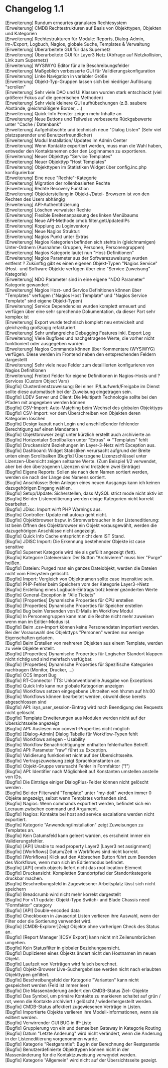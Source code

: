 # Changelog 1.1

[Erweiterung]    Rundum erneurtes granulares Rechtesystem  
[Erweiterung]    CMDB Rechtestrukturen auf Basis von Objekttypen, Objekten und Kategorien  
[Erweiterung]    Rechtestrukturen für Module: Reports, Dialog-Admin, Im-/Export, Logbuch, Nagios, globale Suche, Templates & Verwaltung  
[Erweiterung]   Überarbeitete GUI für das Supernetz  
[Erweiterung]   Überarbeitete GUI für Layer3 Netz (Abfrage auf Netzkollision, Link zum Supernetz)  
[Erweiterung]   WYSIWYG Editor für alle Beschreibungsfelder  
[Erweiterung]   Maßgeblich verbesserte GUI für Validierungskonfiguration  
[Erweiterung]   Linke Navigation in variabler Größe  
[Erweiterung]   Objekt-Typ-Gruppen lassen sich bei niedriger Auflösung "scrollen"  
[Erweiterung]   Sehr viele DAO und UI Klassen wurden stark entschlackt (viel größerer Fokus auf die generischen Methoden)  
[Erweiterung]   Sehr viele kleinere GUI aufhübschungen (z.B. saubere Abstände, gleichmäßigere Border, ...)  
[Erweiterung]   Quick-Info Fenster zeigen mehr Inhalte an  
[Erweiterung]   Neue Buttons und Teilweise verbesserte Rückgabewerte unter "Cache / Datenbank"  
[Erweiterung]   Aufgehübschte und technisch neue "Dialog Listen" (Sehr viel platzsparender und Benutzerfreundlicher)  
[Erweiterung]    Modul Installation/ Updates im Admin Center  
[Erweiterung]   Wenn Kontakte exportiert werden, muss man die Wahl haben, entweder den Kontaktanemen oder den Loginnamen zu exportieren.  
[Erweiterung]    Neuer  Objekttyp "Service Templates"  
[Erweiterung]    Neuer  Objekttyp "Host Templates"  
[Erweiterung]    Objekttypen im Statistiken Widget über config.inc.php konfigurierbar  
[Erweiterung]    Eine neue "Rechte"-Kategorie  
[Erweiterung]    Migration der rollenbasierten Rechte  
[Erweiterung]    Rechte Recovery Funktion  
[Erweiterung]    Objekterstellung in Objekt-/Datei- Browsern ist von den Rechten des Users abhängig  
[Erweiterung]    API-Authentifizierung  
[Erweiterung]    Löschen verwaister Rechte  
[Erweiterung]    Flexible Breitenanpassung des linken Menübaums  
[Erweiterung]    Neue API-Methode cmdb.filter.getUpdatedIPs  
[Erweiterung]    Kopplung zu Loginventory  
[Erweiterung]    Neue Nagios Struktur:  
[Erweiterung]      Nagios Punkt unter Extras  
[Erweiterung]        Nagios Kategorien befinden sich stehts in (gleichnamigen) Unter-Ordnern (Ausnahme: Gruppen, Personen, Personengruppen)  
[Erweiterung]        Nagios Kategorie lautet nun "Host-Definitionen"  
[Erweiterung]        Nagios Parameter aus der Softwarezuweisung wurden entfernt ? Zukünftig gibt es einen eigenen Objekt-Typen "Nagios Service" (Host- und Software Objekte verfügen über eine "Service Zuweisung" Kategorie)  
[Erweiterung]        NDO Parameter sind in eine eigene "NDO Parameter" Kategorie gewandert  
[Erweiterung]        Nagios Host- und Service Definitionen können über "Templates" verfügen ("Nagios Host Template" und "Nagios Service Template" sind eigene Objekt-Typen)  
[Erweiterung]        Service Dependencies wurden komplett erneuert und verfügen über eine sehr sprechende Dokumentation, da dieser Part sehr komplex ist  
[Erweiterung]          Export wurde technisch komplett neu entwickelt und gleichzeitig großzügig refakturiert  
[Erweiterung]        Sehr umfangreiche Debugging Features inkl. Export Log  
[Erweiterung]        Viele Bugfixes und nachgetragene Werte, die vorher nicht funktioniert oder ausgegeben wurden  
[Erweiterung]          Nagios Commands können über Kommentare (WYSIWYG) verfügen. Diese werden im Frontend neben den entsprechenden Feldern dargestellt  
[Erweiterung]          Sehr viele neue Felder zum detaillierten konfigurieren von Nagios Definitionen  
[Erweiterung]          Freitext Felder für eigene Definitionen in Nagios-Hosts und ?Services (Custom Object Vars)  
[Bugfix]    Clusterdienstzuweisung: Bei einer IP/Laufwerk/Freigabe im Dienst sollte diese automatisch bei der Zuweisung eingetragen sein.  
[Bugfix]    LDEV Server und Client: Die Multipath Technologie sollte bei den Pfaden mit angegeben werden können  
[Bugfix]    CSV-Import: Auto-Matching beim Wechsel des globalen Objekttyps  
[Bugfix]    CSV-Import: vor dem Überschreiben von Objekten deren Kategorien löschen  
[Bugfix]    Design kaputt nach Login und anschließender fehlender Berechtigung auf einen Mandanten  
[Bugfix]    Objektbrowser zeigt unter kürzlich erstellt auch archivierte an  
[Bugfix]    Horizontaler Scrollbalken unter "Extras" => "Templates" fehlt  
[Bugfix]    Druckansicht Beziehungen im Layer-3-Netz wirft Exception aus.  
[Bugfix]    Dashboard: Widget Statistiken verursacht aufgrund der Breite unten einen Scrollbalken [Bugfix]    Überzogene Lizenzschlüssel unter Lizenzen-Übersicht zeigen seltsame Werte. (Zum Beispiel 1/2 verwendet, aber bei den überzogenen Lizenzen sind trotzdem zwei Einträge)  
[Bugfix]    Eigene Reports: Sollen sie nach dem Namen sortiert werden, werden sie nach der Länge des Namens sortiert.  
[Bugfix]    Anschlüsse: Beim Anlegen eines neuen Ausgangs kann ich keinen dazugehörigen Eingang wählen.  
[Bugfix]    Setup/Update: Sicherstellen, dass MySQL strict mode nicht aktiv ist  
[Bugfix]    Bei der Listeneditierung werden einige Kategorien nicht korrekt bearbeitet .  
[Bugfix]    JDisc: Import wirft PHP Warnings aus.  
[Bugfix]    Controller: Update mit autoup geht nicht.  
[Bugfix]    Objektbrowser bspw. in Stromverbraucher in der Listeneditierung: Ist beim Öffnen des Objektbrowser ein Objekt vorausgewählt, werden die dazugehörigen Anschlüsse nicht angezeigt.  
[Bugfix]    Quick Info Cache entspricht nicht dem IST Stand.  
[Bugfix]    JDISC Import: Die Erkennung bestehender Objekte ist case sensitive  
[Bugfix]    Supernet Kategorie wird nie als gefüllt angezeigt (fett).  
[Bugfix]    Kategorie Dateiversion: Der Button "Archivieren" muss hier "Purge" heißen.  
[Bugfix]    Dateien: Purged man ein ganzes Dateiobjekt, werden die Dateien nicht vom Filesystem gelöscht.  
[Bugfix]    Import: Vergleich von Objektnamen sollte case insensitive sein.  
[Bugfix]    PHP-Fehler beim Speichern vom der Kategorie Layer3->Netz  
[Bugfix]    Erstellung eines Logbuch-Eintrags trotz keiner geänderten Werte  
[Bugfix]    General-Exception in "Alle Tickets"  
[Bugfix]    [Properties] Dynamische Properties für CPU erstellen  
[Bugfix]    [Properties] Dynamische Properties für Speicher erstellen  
[Bugfix]    Bug beim Versenden von E-Mails im Workflow Modul  
[Bugfix]    In Personengruppen kann man die Rechte nicht mehr zuweisen wenn man im Editier-Modus ist.  
[Bugfix]    Beim .csv-Import können keine Personendaten importiert werden. Bei der Vorauswahl des Objekttyps "Personen" werden nur wenige Eigenschaften geladen.  
[Bugfix]    Beim Erstellen von mehreren Objekten aus einem Template, werden zu viele Objekte erstellt.  
[Bugfix]    [Properties] Dynamische Properties für Logischer Standort klappen nicht richtig und sind mehrfach verfügbar.  
[Bugfix]    [Properties] Dynamische Properties für Spezifische Kategorien nachtragen (Monitor, Drucker, ...)  
[Bugfix]    OCS Import Bug  
[Bugfix]    RT-Connector TTS: Unkonventionelle Ausgabe von Exceptions  
[Bugfix]    Quick Info kann nur globale Kategorien anzeigen  
[Bugfix]    Workflows setzen eingegebene Uhrzeiten von hh:mm auf hh:00  
[Bugfix]    Workflows können bearbeitet werden, obwohl diese bereits abgeschlossen sind  
[Bugfix]    API: isys_user_session-Eintrag wird nach Beendigung des Requests nicht gelöscht  
[Bugfix]    Template Erweiterungen aus Modulen werden nicht auf der Übersichtsseite angezeigt  
[Bugfix]    API: Auslesen von convert-Properties nicht möglich  
[Bugfix]    [Dialog-Admin] Dialog Tabelle für Workflow-Typen fehlt  
[Bugfix]    Workflows anlegen - Usability  
[Bugfix]    Workflow Benachrichtigungen enthalten fehlerhaften  Betreff.  
[Bugfix]    API: Parameter "raw" führt zu Exception.  
[Bugfix]    Validierung funktioniert nicht auf der Übersichtsseite.  
[Bugfix]    Vertragszuweisung zeigt Sprachkonstanten an.  
[Bugfix]    Objekt-Gruppe verursacht Fehler in Formfaktor ("!")  
[Bugfix]    API: Identifier nach Möglichkeit auf Konstanten umstellen anstelle von IDs.  
[Bugfix]    Die Einträge einiger DialogPlus-Felder können nicht gelöscht werden .  
[Bugfix]    Bei der Filterwahl "Template" unter "my-doit" werden immer 0 Objekte angezeigt, selbst wenn Templates vorhanden sind.  
[Bugfix]    Nagios: Wenn commands exportiert werden, befindet sich ein Leeraum zwischen command und Argument.  
[Bugfix]    Nagios: Kontakte bei  host and service escalations werden nicht exportiert.  
[Bugfix]    Kategorie "Anwendung/Installation" zeigt Zuweisungen zu Templates an.  
[Bugfix]    Kein Datumsfeld kann geleert warden, es erscheint immer ein Validierungsfehler.  
[Bugfix]    [API] Unable to read property Layer2 [Layer3 net assignment]  
[Bugfix]    [Workflows] Datum/Zeit in Workflows sind nicht korrekt.  
[Bugfix]    [Workflows] Klick auf den Abbrechen  Button führt zum Beenden des Workflows, wenn man sich im Editiermodus befindet.  
[Bugfix]    [API] cmdb.objects liefert nicht das root location-Element  
[Bugfix]    Druckansicht: Kompletten Standortpfad der Standortkategorie druckbar machen.  
[Bugfix]    Beschreibungsfeld in Zugewiesener Arbeitsplatz lässt sich nicht speichern  
[Bugfix]    Breadcrumb wird nicht mehr korrekt dargestellt  
[Bugfix]    For v1.1 update: Objekt-Type Switch- and Blade Chassis need "Formfaktor" category  
[Bugfix]    [API] Double-encoded data  
[Bugfix]    Checkboxen in Javascript Listen verlieren ihre Auswahl, wenn der Filter oder die Sortierung verwendet wird.  
[Bugfix]    [CMDB-Explorer]Zeigt Objekte ohne vorherigen Check des Status an.  
[Bugfix]    [Report Manager ][CSV Export] kann nicht mit Zeilenumbrüchen umgehen.  
[Bugfix]    Kein Statusfilter in globaler Beziehungsansicht.  
[Bugfix]    Duplizieren eines Objekts ändert nicht den Hostnamen im neuen Objekt.  
[Bugfix]    Laufzeit von Verträgen wird falsch berechnet.  
[Bugfix]    Objekt-Browser Live-Suchergebnisse werden nicht nach erlaubten Objekttypen gefiltert.  
[Bugfix]    Beschreibungsfeld der Kategorie "Varianten" kann nicht gespeichert werden (Feld ist immer leer)  
[Bugfix]    Die Massenänderung ändert den CMDB-Status Ziel- Objekte  
[Bugfix]    Das Symbol, um primäre Kontakte zu markieren schaltet auf grün / rot, wenn die Kontakte archiviert / gelöscht / wiederhergestellt werden.  
[Bugfix]    CMDB-Status affektiert zugewiesenen Verträge in Listen.  
[Bugfix]    Importierte Objekte verlieren ihre Modell-Informationen, wenn sie editiert werden.  
[Bugfix]    Verwirrender GUI BUG in IP-Liste  
[Bugfix]    Gruppierung von ein und demselben Gateway in Kategorie Routing  
[Bugfix]    Datum "Letzte Änderung" wird nicht verändert, wenn die Änderung in der Listeneditierung vorgenommen wurde.  
[Bugfix]    Kategorie "Restgarantie": Bug in der Berechnung der Restgarantie  
[Bugfix]    Benutzerdefinierte Objekttypen können nicht in der Massenänderung für die Kontaktzuweisung verwendet werden.  
[Bugfix]    Kategorie "Allgemein" wird nicht auf der Übersichtsseite gezeigt.  